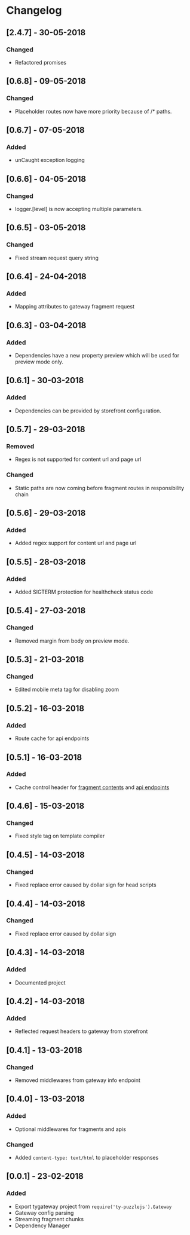 # Changelog

## [2.4.7] - 30-05-2018
### Changed
- Refactored promises

## [0.6.8] - 09-05-2018
### Changed
- Placeholder routes now have more priority because of /* paths.

## [0.6.7] - 07-05-2018
### Added
- unCaught exception logging

## [0.6.6] - 04-05-2018
### Changed
- logger.[level] is now accepting multiple parameters.

## [0.6.5] - 03-05-2018
### Changed
- Fixed stream request query string

## [0.6.4] - 24-04-2018
### Added
- Mapping attributes to gateway fragment request

## [0.6.3] - 03-04-2018
### Added
- Dependencies have a new property preview which will be used for preview mode only.

## [0.6.1] - 30-03-2018
### Added
- Dependencies can be provided by storefront configuration.

## [0.5.7] - 29-03-2018
### Removed
- Regex is not supported for content url and page url

### Changed
- Static paths are now coming before fragment routes in responsibility chain

## [0.5.6] - 29-03-2018
### Added
- Added regex support for content url and page url

## [0.5.5] - 28-03-2018
### Added
- Added SIGTERM protection for healthcheck status code

## [0.5.4] - 27-03-2018
### Changed
- Removed margin from body on preview mode.

## [0.5.3] - 21-03-2018
### Changed
- Edited mobile meta tag for disabling zoom

## [0.5.2] - 16-03-2018
### Added
- Route cache for api endpoints

## [0.5.1] - 16-03-2018
### Added
- Cache control header for [fragment contents](./docs/guide.md#fragments) and [api endpoints](./docs/guide.md#api)

## [0.4.6] - 15-03-2018
### Changed
- Fixed style tag on template compiler

## [0.4.5] - 14-03-2018
### Changed
- Fixed replace error caused by dollar sign for head scripts

## [0.4.4] - 14-03-2018
### Changed
- Fixed replace error caused by dollar sign

## [0.4.3] - 14-03-2018
### Added
- Documented project

## [0.4.2] - 14-03-2018
### Added
- Reflected request headers to gateway from storefront

## [0.4.1] - 13-03-2018
### Changed
- Removed middlewares from gateway info endpoint

## [0.4.0] - 13-03-2018
### Added
- Optional middlewares for fragments and apis

### Changed
- Added `content-type: text/html` to placeholder responses

## [0.0.1] - 23-02-2018
### Added
- Export tygateway project from `require('ty-puzzlejs').Gateway`
- Gateway config parsing
- Streaming fragment chunks
- Dependency Manager
